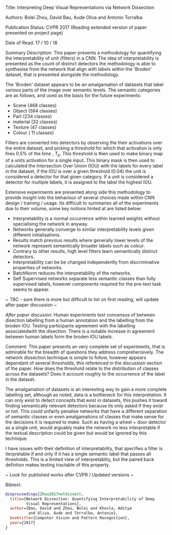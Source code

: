 
Title:  Interpreting Deep Visual Representations via Network Dissection

Authors:  Bolei Zhou, David Bau, Aude Oliva and Antonio Torralba

Publication Status:  CVPR 2017 (Reading extended version of paper presented on
project page)

Date of Read: 17 / 10 / 18

Summary Description: This paper presents a methodology for quantifying the
interpretability of unit (filters) in a CNN. The idea of interpretability is
presented as the count of distinct detectors the methodology is able to
synthesise from the network that align with labels within the 'Broden'
dataset, that is presented alongside the methodology.

The 'Broden' dataset appears to be an amalgamation of datasets that label
various parts of the image over semantic levels. The semantic categories are
as follows, and used as the basis for the future experiments:

 - Scene (468 classes)
 - Object (584 classes)
 - Part (234 classes)
 - material (32 classes)
 - Texture (47 classes)
 - Colour ( 11 classes)

Filters are converted into detectors by observing the their activations over
the entire dataset, and picking a threshold for which that activation is only
fires 0.5% of the time , $T_k$. This threshold is then used to make binary map
of a units activation for a single input. This binary mask is then used to
calculated the Intersection Over Union (IOU) with the labels for every label in
the dataset, if the IOU is over a given threshold (0.04) the unit is considered
a detector for that given category. If a unit is considered a detector for
multiple labels, it is assigned to the label the highest IOU.

Extensive experiments are presented along side this methodology to provide
insight into the behaviour of several choices made within CNN design /
training / usage. Its difficult to summaries all of the experiments due to
their volume, some key notions hinted at are listed below:

 - Interpretability is a normal occurrence within learned weights without
   specialising the network in anyway.
 - Networks generally converge to similar interpretability levels given
   different initialisations.
 - Results match previous results where generally lower levels of the network represent semantically
   broader labels such as colour.
 - Contrary to other results, high level filters learn semantically distinct
   detectors.
 - Interpretability can be be changed independently from discriminative
   properties of networks.
 - BatchNorm reduces the interpretability of the networks.
 - Self Supervised networks separate less semantic classes than fully supervised
   labels, however components required for the pre-text task seems to appear.

~ TBC - sure there is more but difficult to list on first reading, will update
after paper discussion ~

_After paper discusion_:
Human experiments test concensus of between disection labelling from a human annotation
and the labelling from the broden IOU. Testing participants agreement with the labelling
associatedwith the disection. There is a notable increase in agreement between human labels
form the broden IOU labels. 


Comment: This paper presents an very complete set of experiments, that is
admirable for the breadth of questions they address comprehensively. The
network dissection technique is simple to follow, however appears dependant of
several thresholds, this referenced in the discussion section of the paper.
How does the threshold relate to the distribution of classes across the
datasets? Does it account roughly to the occurrence of the label in the
dataset.

The amalgamation of datasets is an interesting way to gain a more complete
labelling set, although as noted, data is a bottleneck for this interpretation.
It can only exist to detect concepts that exist in datasets, this pushes it
toward finding semantically relevant detectors because its only asked if they
exist or not. This could unfairly penalise networks that have a different
separation of semantic classes or even amalgamations of classes that make sense
for the decisions it is required to make. Such as having a wheel + door
detector as a single unit, would arguably make the network no less
interpretable if the textual description could be given but would be ignored by
this technique.

I have issues with their definition of interpretability, that specifies a filter
is iterpretable if and only if it has a single semantic label that passes all
thresholds. This is a limited view of interpretablity, but the paired back defintion
makes testing tractable of this property. 


~ Look for published works after CVPR / Updated versions ~


Bibtext:

``` bibtex
@inproceedings{Zhou2017netdissect,
  title={Network Dissection: Quantifying Interpretability of Deep
         Visual Representations},
  author={Bau, David and Zhou, Bolei and Khosla, Aditya
          and Oliva, Aude and Torralba, Antonio},
  booktitle={Computer Vision and Pattern Recognition},
  year={2017}
}
```
